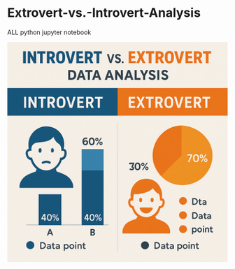 # Extrovert-vs.-Introvert-Analysis
ALL python jupyter notebook

<img src="https://github.com/rpjinu/Extrovert-vs.-Introvert-Analysis/blob/main/project_image.png">
